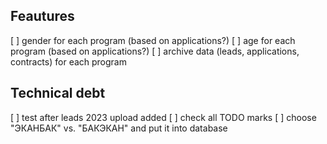 ## Feautures
[ ] gender for each program (based on applications?)
[ ] age for each program (based on applications?)
[ ] archive data (leads, applications, contracts) for each program

## Technical debt
[ ] test after leads 2023 upload added
[ ] check all TODO marks
[ ] choose "ЭКАНБАК" vs. "БАКЭКАН" and put it into database
